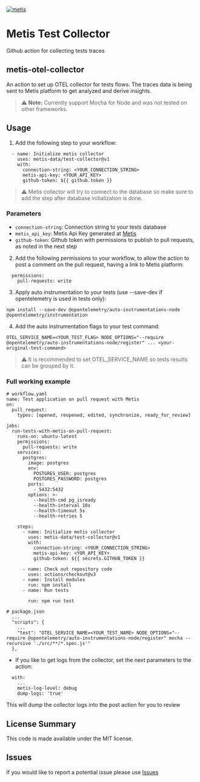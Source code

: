 [![metis](https://static-asserts-public.s3.eu-central-1.amazonaws.com/metis-min-logo.png)](https://www.metisdata.io/)

# Metis Test Collector
Github action for collecting tests traces

## metis-otel-collector
An action to set up OTEL collector for tests flows. The traces data is being sent to Metis platform to get analyzed 
and derive insights.

> :warning: **Note:** Currently support Mocha for Node and was not tested on other frameworks.

## Usage
1. Add the following step to your workflow:
```shell
  - name: Initialize metis collector
    uses: metis-data/test-collector@v1
    with:
      connection-string: <YOUR_CONNECTION_STRING>
      metis-api-key: <YOUR_API_KEY>
      github-token: ${{ github.token }}
```
> :warning:  Metis collector will try to connect to the database so make sure to add the step after database initialization is done.
### Parameters
  - `connection-string`: Connection string to your tests database
  - `metis_api_key`: Metis Api Key generated at [Metis](https://app.metisdata.io/)
  - `github-token`: Github token with permissions to publish to pull requests, as noted in the next step

2. Add the following permissions to your workflow, to allow the action to post a comment on the pull request, having a link to Metis platform:
```shell
  permissions:
    pull-requests: write
```

3. Apply auto instrumentation to your tests (use --save-dev if opentelemetry is used in tests only):
```shell
npm install --save-dev @opentelemetry/auto-instrumentations-node @opentelemetry/instrumentation
```

4. Add the auto instrumentation flags to your test command:
```shell
OTEL_SERVICE_NAME=<YOUR_TEST_FLAG> NODE_OPTIONS="--require @opentelemetry/auto-instrumentations-node/register" ... <your-original-test-command>
```
> :warning:  It is recommended to set OTEL_SERVICE_NAME so tests results can be grouped by it.

### Full working example
```shell
# workflow.yaml
name: Test application on pull request with Metis
on:
  pull_request:
    types: [opened, reopened, edited, synchronize, ready_for_review]

jobs:
  run-tests-with-metis-on-pull-request:
    runs-on: ubuntu-latest
    permissions:
      pull-requests: write
    services:
      postgres:
        image: postgres
        env:
          POSTGRES_USER: postgres
          POSTGRES_PASSWORD: postgres
        ports:
          - 5432:5432
        options: >-
          --health-cmd pg_isready
          --health-interval 10s
          --health-timeout 5s
          --health-retries 5

    steps:
      - name: Initialize metis collector
        uses: metis-data/test-collector@v1
        with:
          connection-string: <YOUR_CONNECTION_STRING>
          metis-api-key: <YOR_API_KEY>
          github-token: ${{ secrets.GITHUB_TOKEN }}

      - name: Check out repository code
        uses: actions/checkout@v3
      - name: Install modules
        run: npm install
      - name: Run tests

        run: npm run test
```
```shell
# package.json
  ...
  "scripts": {
    ...
    "test": "OTEL_SERVICE_NAME=<YOUR_TEST_NAME> NODE_OPTIONS="--require @opentelemetry/auto-instrumentations-node/register" mocha --recursive './src/**/*.spec.js'"
  },
```

* If you like to get logs from the collector, set the next parameters to the action:
```shell
  with:
    ...
    metis-log-level: debug
    dump-logs: 'true'
```
This will dump the collector logs into the post action for you to review

## License Summary
This code is made available under the MIT license.

## Issues
If you would like to report a potential issue please use [Issues](https://github.com/metis-data/test-collector/issues)